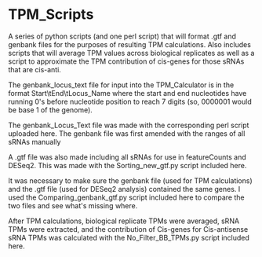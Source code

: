 # TPM_Scripts
A series of python scripts (and one perl script) that will format .gtf and genbank files for the purposes of resulting TPM calculations. Also includes scripts that will average TPM values across biological replicates as well as a script to approximate the TPM contribution of cis-genes for those sRNAs that are cis-anti.

The genbank_locus_text file for input into the TPM_Calculator is in the format Start\tEnd\tLocus_Name where the start and end nucleotides have running 0's before nucleotide position to reach 7 digits (so, 0000001 would be base 1 of the genome). 

The genbank_Locus_Text file was made with the corresponding perl script uploaded here. The genbank file was first amended with the ranges of all sRNAs manually

A .gtf file was also made including all sRNAs for use in featureCounts and DESeq2. This was made with the Sorting_new_gtf.py script included here.

It was necessary to make sure the genbank file (used for TPM calculations) and the .gtf file (used for DESeq2 analysis) contained the same genes. I used the Comparing_genbank_gtf.py script included here to compare the two files and see what's missing where.

After TPM calculations, biological replicate TPMs were averaged, sRNA TPMs were extracted, and the contribution of Cis-genes for Cis-antisense sRNA TPMs was calculated with the No_Filter_BB_TPMs.py script included here.
